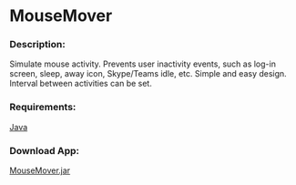 # MouseMover

### Description:

Simulate mouse activity. 
Prevents user inactivity events, such as log-in screen, sleep, away icon, Skype/Teams idle, etc.
Simple and easy design. Interval between activities can be set. 


### Requirements:
[Java](https://www.java.com/en/download/manual.jsp)

### Download App: 
[MouseMover.jar](https://github.com/zjalic/MouseMover/releases/download/v1.0.0/MouseMover.jar)

